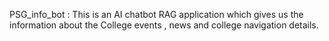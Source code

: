 PSG_info_bot : This is an AI chatbot RAG application which gives us the information about the College events , news and college navigation details.